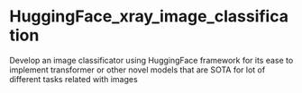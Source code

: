 # HuggingFace_xray_image_classification
Develop an image classificator using HuggingFace framework for its ease to implement transformer or other novel models that are SOTA for lot of different tasks related with images
